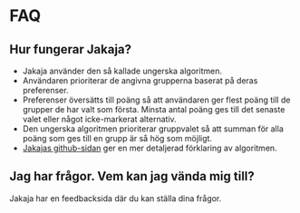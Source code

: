 # FAQ

## Hur fungerar Jakaja?
- Jakaja använder den så kallade ungerska algoritmen.
- Användaren prioriterar de angivna grupperna baserat på deras preferenser.
- Preferenser översätts till poäng så att användaren ger flest poäng till de grupper de har valt som första. Minsta antal poäng ges till det senaste valet eller något icke-markerat alternativ.
- Den ungerska algoritmen prioriterar gruppvalet så att summan för alla poäng som ges till en grupp är så hög som möjligt.
- [Jakajas github-sidan](https://github.com/piryopt/pienryhmien-optimointi/blob/main/documentation/hungarian.md) ger en mer detaljerad förklaring av algoritmen.

## Jag har frågor. Vem kan jag vända mig till?
Jakaja har en feedbacksida där du kan ställa dina frågor.